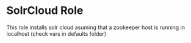 # SolrCloud Role

This role installs solr cloud asuming that a zookeeper host is running in localhost (check vars in defaults folder)
